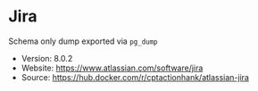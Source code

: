 # Jira

Schema only dump exported via `pg_dump`

- Version: 8.0.2
- Website: https://www.atlassian.com/software/jira
- Source: https://hub.docker.com/r/cptactionhank/atlassian-jira
